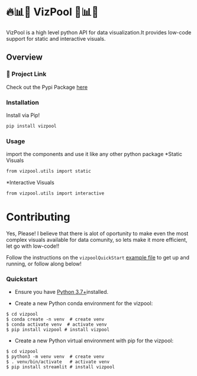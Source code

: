 
# 🔥📊📣 VizPool 📣📊🔥

VizPool is a high level python API for data visualization.It provides low-code support for static and interactive visuals.

## Overview
### 🔗 Project Link
Check out the Pypi Package [here](https://pypi.org/project/vizpool/)
### Installation
Install via Pip!
```bash
pip install vizpool
```

### Usage
import the components and use it like any other python package
*Static Visuals
```bash
from vizpool.utils import static
```
*Interactive Visuals
```bash
from vizpool.utils import interactive
```
# Contributing
Yes, Please!  I believe that there is alot of oportunity to make even the most complex visuals available for data comunity, so lets make it more efficient, let go with low-code!!

Follow the instructions on the `vizpoolQuickStart` [example file](https://github.com/Hassi34/vizpool/blob/main/vizpoolQuickStart.ipynb) to get up and running, or follow along below!

### Quickstart

* Ensure you have [Python 3.7+](https://www.python.org/downloads/)installed.

* Create a new Python conda environment for the vizpool:

```
$ cd vizpool
$ conda create -n venv  # create venv
$ conda activate venv  # activate venv
$ pip install vizpool # install vizpool
```

* Create a new Python virtual environment with pip for the vizpool:
```
$ cd vizpool
$ python3 -m venv venv  # create venv
$ . venv/bin/activate   # activate venv
$ pip install streamlit # install vizpool
```

